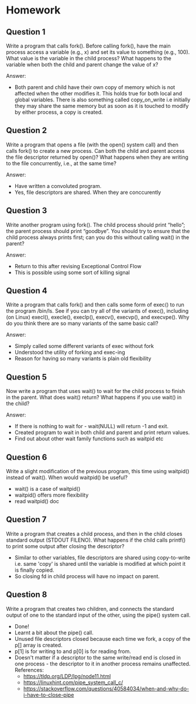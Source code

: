 # Homework

## Question 1

Write a program that calls fork(). Before calling fork(), have the
main process access a variable (e.g., x) and set its value to something (e.g., 100). What value is the variable in the child process?
What happens to the variable when both the child and parent change
the value of x?

Answer:

- Both parent and child have their own copy of memory which is not affected when the other modifies it. This holds true for both local and global variables. There is also something called copy_on_write i.e initially they may share the same memory but as soon as it is touched to modify by either process, a copy is created.


## Question 2

Write a program that opens a file (with the open() system call)
and then calls fork() to create a new process. Can both the child
and parent access the file descriptor returned by open()? What
happens when they are writing to the file concurrently, i.e., at the
same time?

Answer:
- Have written a convoluted program.
- Yes, file descriptors are shared. 
When they are conccurently 


## Question 3

Write another program using fork(). The child process should
print “hello”; the parent process should print “goodbye”. You should
try to ensure that the child process always prints first; can you do
this without calling wait() in the parent?

Answer:
- Return to this after revising Exceptional Control Flow
- This is possible using some sort of killing signal


## Question 4

Write a program that calls fork() and then calls some form of
exec() to run the program /bin/ls. See if you can try all of the
variants of exec(), including (on Linux) execl(), execle(),
execlp(), execv(), execvp(), and execvpe(). Why do
you think there are so many variants of the same basic call?

Answer:

- Simply called some different variants of exec without fork
- Understood the utility of forking and exec-ing
- Reason for having so many variants is plain old flexibility

## Question 5

Now write a program that uses wait() to wait for the child process
to finish in the parent. What does wait() return? What happens if
you use wait() in the child?

Answer:

- If there is nothing to wait for - wait(NULL) will return -1 and exit.
- Created program to wait in both child and parent and print return values.
- Find out about other wait family functions such as waitpid etc


## Question 6

Write a slight modification of the previous program, this time using waitpid() instead of wait(). When would waitpid() be
useful?

- wait() is a case of waitpid()
- waitpid() offers more flexibility
- read waitpid() doc

## Question 7

 Write a program that creates a child process, and then in the child
closes standard output (STDOUT FILENO). What happens if the child
calls printf() to print some output after closing the descriptor?

- Similar to other variables, file descriptors are shared using copy-to-write i.e. same 'copy' is shared until the variable is modified
at which point it is finally copied.
- So closing fd in child process will have no impact on parent.

## Question 8

Write a program that creates two children, and connects the standard output of one to the standard input of the other, using the
pipe() system call.

- Done!
- Learnt a bit about the pipe() call.
- Unused file descriptors closed because each time we fork, a copy of the p[] array is created.
- p[1] is for writing to and p[0] is for reading from.
- Doesn't matter if a descriptor to the same write/read end is closed in one process - the descriptor to it in another process remains unaffected.
References:
    - https://tldp.org/LDP/lpg/node11.html
    - https://linuxhint.com/pipe_system_call_c/
    - https://stackoverflow.com/questions/40584034/when-and-why-do-i-have-to-close-pipe